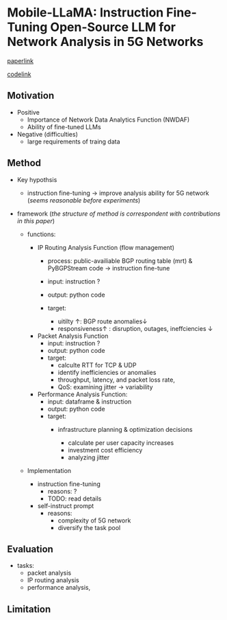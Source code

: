 # Mobile-LLaMA: Instruction Fine-Tuning Open-Source LLM for Network Analysis in 5G Networks

[paperlink](https://ieeexplore.ieee.org/abstract/document/10583947)

[codelink](https://github.com/DNLab2024/Mobile-LLaMA)

## Motivation

- Positive
  - Importance of Network Data Analytics Function (NWDAF)
  - Ability of fine-tuned LLMs
- Negative (difficulties)
  - large requirements of traing data

## Method

- Key hypothsis

  - instruction fine-tuning $\rightarrow$ improve analysis ability for 5G network (*seems reasonable before experiments*)
- framework (*the structure of method is correspondent with contributions in this paper*)

  - functions:

    - IP Routing Analysis Function (flow management)
      - process: public-availiable BGP routing table (mrt) & PyBGPStream code $\rightarrow$ instruction fine-tune
      - input: instruction ?
      - output: python code
      - target:

        - uitilty $\uparrow$: BGP route anomalies$\downarrow$
        - responsiveness$\uparrow$ : disruption, outages, ineffciencies $\downarrow$
    - Packet Analysis Function
      - input: instruction ?
      - output: python code
      - target:
        - calculte RTT for TCP & UDP
        - identify inefficiencies or anomalies
        - throughput, latency, and packet loss rate,
        - QoS: examining jitter $\rightarrow$  variability
    - Performance Analysis Function:
      - input: dataframe & instruction
      - output: python code
      - target:
        - infrastructure planning & optimization decisions

          - calculate per user capacity increases
          - investment cost efficiency
          - analyzing jitter
  - Implementation

    - instruction fine-tuning
      - reasons: ?
      - TODO: read details
    - self-instruct prompt
      - reasons:
        - complexity of 5G network
        - diversify the task pool

## Evaluation

- tasks:
  - packet analysis
  - IP routing analysis
  - performance analysis,

## Limitation
